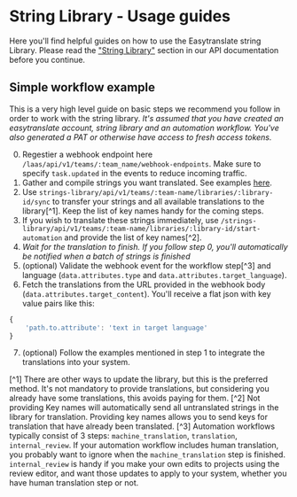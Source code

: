 # String Library - Usage guides

Here you'll find helpful guides on how to use the Easytranslate string Library.
Please read the ["String Library"](https://documenter.getpostman.com/view/7540275/SWECVaCX?version=latest#27e35853-7dbb-44bf-ba27-955afa2ed7d9) section in our API documentation before you continue.

## Simple workflow example
This is a very high level guide on basic steps we recommend you follow in order to work with the string library.
*It's assumed that you have created an easytranslate account, string library and an automation workflow. You've also generated a PAT or otherwise have access to fresh access tokens.*

0. Regestier a webhook endpoint here `/laas/api/v1/teams/:team_name/webhook-endpoints`. Make sure to specify `task.updated` in the events to reduce incoming traffic.
1. Gather and compile strings you want translated. See examples [here](code_examples/README.md).
2. Use `strings-library/api/v1/teams/:team-name/libraries/:library-id/sync` to transfer your strings and all available translations to the library[^1]. Keep the list of key names handy for the coming steps.
3. If you wish to translate these strings immediately, use `/strings-library/api/v1/teams/:team-name/libraries/:library-id/start-automation` and provide the list of key names[^2].
4. _Wait for the translation to finish. If you follow step 0, you'll automatically be notified when a batch of strings is finished_
5. (optional) Validate the webhook event for the workflow step[^3] and language (`data.attributes.type` and `data.attributes.target_language`).
6. Fetch the translations from the URL provided in the webhook body (`data.attributes.target_content`). You'll receive a flat json with key value pairs like this:
```javascript
{
    'path.to.attribute': 'text in target language'
}
``` 
7. (optional) Follow the examples mentioned in step 1 to integrate the translations into your system.

[^1] There are other ways to update the library, but this is the preferred method. It's not mandatory to provide translations, but considering you already have some translations, this avoids paying for them.
[^2] Not providing Key names will automatically send all untranslated strings in the library for translation. Providing key names allows you to send keys for translation that have already been translated.
[^3] Automation workflows typically consist of 3 steps: `machine_translation`, `translation`, `internal_review`. If your automation workflow includes human translation, you probably want to ignore when the `machine_translation` step is finished. `internal_review` is handy if you make your own edits to projects using the review editor, and want those updates to apply to your system, whether you have human translation step or not.